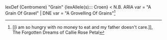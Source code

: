 
lexDef (Centromere) "Grain" {lexAllele(s)::: Croen} < N.B. ARIA var = "A Grain Of Gravel" | DNE var = "A Grovelling Of Grains"[^GraveCroen]

[^GraveCroen]: [[i am so hungry with no money to eat and my father doesn't care.]], The Forgotten Dreams of Callie Rose Petal

